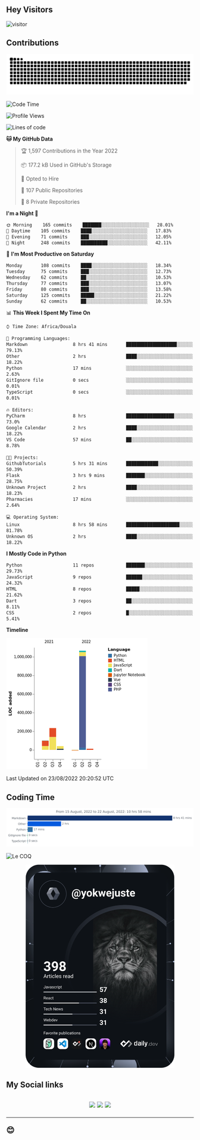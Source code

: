 ## Hey Visitors
![visitor](https://profile-counter.glitch.me/yokwejuste/count.svg)

## Contributions
<p align="center">
  <img src="https://raw.githubusercontent.com/yokwejuste/yokwejuste/output/github-contribution-grid-snake.svg" />
</p>

<!--START_SECTION:waka-->
![Code Time](http://img.shields.io/badge/Code%20Time-1%2C072%20hrs%2013%20mins-blue)

![Profile Views](http://img.shields.io/badge/Profile%20Views-26-blue)

![Lines of code](https://img.shields.io/badge/From%20Hello%20World%20I%27ve%20Written-1%20Million%20lines%20of%20code-blue)

**🐱 My GitHub Data** 

> 🏆 1,597 Contributions in the Year 2022
 > 
> 📦 177.2 kB Used in GitHub's Storage 
 > 
> 💼 Opted to Hire
 > 
> 📜 107 Public Repositories 
 > 
> 🔑 8 Private Repositories  
 > 
**I'm a Night 🦉** 

```text
🌞 Morning    165 commits    ███████░░░░░░░░░░░░░░░░░░   28.01% 
🌆 Daytime    105 commits    ████░░░░░░░░░░░░░░░░░░░░░   17.83% 
🌃 Evening    71 commits     ███░░░░░░░░░░░░░░░░░░░░░░   12.05% 
🌙 Night      248 commits    ██████████░░░░░░░░░░░░░░░   42.11%

```
📅 **I'm Most Productive on Saturday** 

```text
Monday       108 commits    ████░░░░░░░░░░░░░░░░░░░░░   18.34% 
Tuesday      75 commits     ███░░░░░░░░░░░░░░░░░░░░░░   12.73% 
Wednesday    62 commits     ██░░░░░░░░░░░░░░░░░░░░░░░   10.53% 
Thursday     77 commits     ███░░░░░░░░░░░░░░░░░░░░░░   13.07% 
Friday       80 commits     ███░░░░░░░░░░░░░░░░░░░░░░   13.58% 
Saturday     125 commits    █████░░░░░░░░░░░░░░░░░░░░   21.22% 
Sunday       62 commits     ██░░░░░░░░░░░░░░░░░░░░░░░   10.53%

```


📊 **This Week I Spent My Time On** 

```text
⌚︎ Time Zone: Africa/Douala

💬 Programming Languages: 
Markdown                 8 hrs 41 mins       ███████████████████░░░░░░   79.13% 
Other                    2 hrs               ████░░░░░░░░░░░░░░░░░░░░░   18.22% 
Python                   17 mins             ░░░░░░░░░░░░░░░░░░░░░░░░░   2.63% 
GitIgnore file           0 secs              ░░░░░░░░░░░░░░░░░░░░░░░░░   0.01% 
TypeScript               0 secs              ░░░░░░░░░░░░░░░░░░░░░░░░░   0.01%

🔥 Editors: 
PyCharm                  8 hrs               ██████████████████░░░░░░░   73.0% 
Google Calendar          2 hrs               ████░░░░░░░░░░░░░░░░░░░░░   18.22% 
VS Code                  57 mins             ██░░░░░░░░░░░░░░░░░░░░░░░   8.78%

🐱‍💻 Projects: 
GithubTutorials          5 hrs 31 mins       ████████████░░░░░░░░░░░░░   50.39% 
Flask                    3 hrs 9 mins        ███████░░░░░░░░░░░░░░░░░░   28.75% 
Unknown Project          2 hrs               ████░░░░░░░░░░░░░░░░░░░░░   18.23% 
Pharmacies               17 mins             ░░░░░░░░░░░░░░░░░░░░░░░░░   2.64%

💻 Operating System: 
Linux                    8 hrs 58 mins       ████████████████████░░░░░   81.78% 
Unknown OS               2 hrs               ████░░░░░░░░░░░░░░░░░░░░░   18.22%

```

**I Mostly Code in Python** 

```text
Python                   11 repos            ███████░░░░░░░░░░░░░░░░░░   29.73% 
JavaScript               9 repos             ██████░░░░░░░░░░░░░░░░░░░   24.32% 
HTML                     8 repos             █████░░░░░░░░░░░░░░░░░░░░   21.62% 
Dart                     3 repos             ██░░░░░░░░░░░░░░░░░░░░░░░   8.11% 
CSS                      2 repos             █░░░░░░░░░░░░░░░░░░░░░░░░   5.41%

```


**Timeline**

![Chart not found](https://raw.githubusercontent.com/yokwejuste/yokwejuste/master/charts/bar_graph.png) 


 Last Updated on 23/08/2022 20:20:52 UTC
<!--END_SECTION:waka-->

## Coding Time

[![wakatime-stats](https://github.com/yokwejuste/yokwejuste/blob/master/images/stat.svg)](https://wakatime.com/@yokwejuste)

![Le COQ](https://metrics.lecoq.io/yokwejuste/)
<p align="center">
  <a href="#"><img src="https://github.com/yokwejuste/yokwejuste/blob/master/devcard.svg" width="400" alt="Yonkeu K. Steve's Dev Card"/></a>
</p>
<h2>My Social links<h2>
<p align="center">
  <a href="https://twitter.com/yokwejuste"><img src="https://img.shields.io/badge/twitter-%231DA1F2.svg?style=for-the-badge&logo=Twitter&logoColor=white"></a>
  <a href="https://linkedin.com/in/yokwejuste"><img src="https://img.shields.io/badge/linkedin-%230077B5.svg?style=for-the-badge&logo=linkedin&logoColor=white"></a>
  <a href="https://instagram.com/yokwejuste0"><img src="https://img.shields.io/badge/instagram-%23E4405F.svg?style=for-the-badge&logo=Instagram&logoColor=white"></a>
</p>
<hr>
😊
